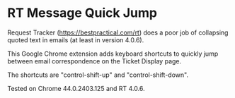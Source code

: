 RT Message Quick Jump
=====================

Request Tracker (https://bestpractical.com/rt) does a poor job of collapsing quoted text in emails (at least in version 4.0.6).

This Google Chrome extension adds keyboard shortcuts to quickly jump between email correspondence on the Ticket Display page.

The shortcuts are "control-shift-up" and "control-shift-down".

Tested on Chrome 44.0.2403.125 and RT 4.0.6.
